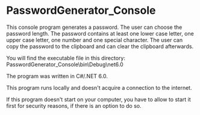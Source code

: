 # PasswordGenerator_Console

This console program generates a password.
The user can choose the password length. 
The password contains at least one lower case letter, one upper case letter, 
one number and one special character.
The user can copy the password to the clipboard and can clear the clipboard afterwards.

You will find the executable file in this directory: PasswordGenerator_Console\bin\Debug\net6.0

The program was written in C#/.NET 6.0.

This program runs locally and doesn't acquire a connection to the internet.

If this program doesn't start on your computer, you have to allow to start it first for security reasons, if there is an option to do so.
